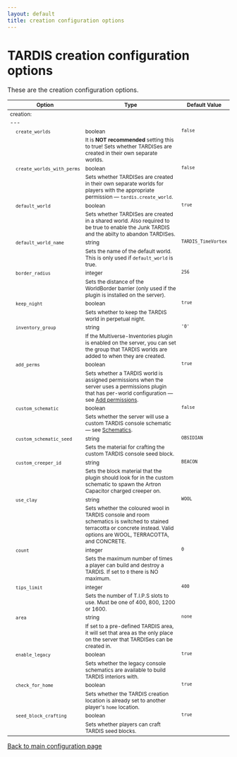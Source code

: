 ```yaml
---
layout: default
title: creation configuration options
---
```


# TARDIS creation configuration options

These are the creation configuration options.

<style type="text/css">
			table, table code { font-size:85%; }
			td { vertical-align:top; }
			td.noborder { border-bottom: none; }
			tr.coption { background-color: #eee; }
		</style>

| Option                                             | Type                                                                                                                                                                          | Default Value       |
|----------------------------------------------------|-------------------------------------------------------------------------------------------------------------------------------------------------------------------------------|---------------------|
| creation:                                          |
| ---                                                |
| &nbsp;&nbsp;&nbsp;&nbsp;`create_worlds`            | boolean                                                                                                                                                                       | `false`             |
| &nbsp;                                             | It is **NOT recommended** setting this to true! Sets whether TARDISes are created in their own separate worlds.                                                               |
| &nbsp;&nbsp;&nbsp;&nbsp;`create_worlds_with_perms` | boolean                                                                                                                                                                       | `false`             |
| &nbsp;                                             | Sets whether TARDISes are created in their own separate worlds for players with the appropriate permission — `tardis.create_world`.                                           |
| &nbsp;&nbsp;&nbsp;&nbsp;`default_world`            | boolean                                                                                                                                                                       | `true`              |
| &nbsp;                                             | Sets whether TARDISes are created in a shared world. Also required to be true to enable the Junk TARDIS and the abilty to abandon TARDISes.                                   |
| &nbsp;&nbsp;&nbsp;&nbsp;`default_world_name`       | string                                                                                                                                                                        | `TARDIS_TimeVortex` |
| &nbsp;                                             | Sets the name of the default world. This is only used if `default_world` is true.                                                                                             |
| &nbsp;&nbsp;&nbsp;&nbsp;`border_radius`            | integer                                                                                                                                                                       | `256`               |
| &nbsp;                                             | Sets the distance of the WorldBorder barrier (only used if the plugin is installed on the server).                                                                            |
| &nbsp;&nbsp;&nbsp;&nbsp;`keep_night`               | boolean                                                                                                                                                                       | `true`              |
| &nbsp;                                             | Sets whether to keep the TARDIS world in perpetual night.                                                                                                                     |
| &nbsp;&nbsp;&nbsp;&nbsp;`inventory_group`          | string                                                                                                                                                                        | `'0'`               |
| &nbsp;                                             | If the Multiverse-Inventories plugin is enabled on the server, you can set the group that TARDIS worlds are added to when they are created.                                   |
| &nbsp;&nbsp;&nbsp;&nbsp;`add_perms`                | boolean                                                                                                                                                                       | `true`              |
| &nbsp;                                             | Sets whether a TARDIS world is assigned permissions when the server uses a permissions plugin that has per-world configuration — see [Add permissions](add-permissions.html). |
| &nbsp;&nbsp;&nbsp;&nbsp;`custom_schematic`         | boolean                                                                                                                                                                       | `false`             |
| &nbsp;                                             | Sets whether the server will use a custom TARDIS console schematic — see [Schematics](schematics.html).                                                                       |
| &nbsp;&nbsp;&nbsp;&nbsp;`custom_schematic_seed`    | string                                                                                                                                                                        | `OBSIDIAN`          |
| &nbsp;                                             | Sets the material for crafting the custom TARDIS console seed block.                                                                                                          |
| &nbsp;&nbsp;&nbsp;&nbsp;`custom_creeper_id`        | string                                                                                                                                                                        | `BEACON`            |
| &nbsp;                                             | Sets the block material that the plugin should look for in the custom schematic to spawn the Artron Capacitor charged creeper on.                                             |
| &nbsp;&nbsp;&nbsp;&nbsp;`use_clay`                 | string                                                                                                                                                                        | `WOOL`              |
| &nbsp;                                             | Sets whether the coloured wool in TARDIS console and room schematics is switched to stained terracotta or concrete instead. Valid options are WOOL, TERRACOTTA, and CONCRETE. |
| &nbsp;&nbsp;&nbsp;&nbsp;`count`                    | integer                                                                                                                                                                       | `0`                 |
| &nbsp;                                             | Sets the maximum number of times a player can build and destroy a TARDIS. If set to `0` there is NO maximum.                                                                  |
| &nbsp;&nbsp;&nbsp;&nbsp;`tips_limit`               | integer                                                                                                                                                                       | `400`               |
| &nbsp;                                             | Sets the number of T.I.P.S slots to use. Must be one of 400, 800, 1200 or 1600.                                                                                               |
| &nbsp;&nbsp;&nbsp;&nbsp;`area`                     | string                                                                                                                                                                        | `none`              |
| &nbsp;                                             | If set to a pre-defined TARDIS area, it will set that area as the only place on the server that TARDISes can be created in.                                                   |
| &nbsp;&nbsp;&nbsp;&nbsp;`enable_legacy`            | boolean                                                                                                                                                                       | `true`              |
| &nbsp;                                             | Sets whether the legacy console schematics are available to build TARDIS interiors with.                                                                                      |
| &nbsp;&nbsp;&nbsp;&nbsp;`check_for_home`           | boolean                                                                                                                                                                       | `true`              |
| &nbsp;                                             | Sets whether the TARDIS creation location is already set to another player's `home` location.                                                                                 |
| &nbsp;&nbsp;&nbsp;&nbsp;`seed_block_crafting`      | boolean                                                                                                                                                                       | `true`              |
| &nbsp;                                             | Sets whether players can craft TARDIS seed blocks.                                                                                                                            |

[Back to main configuration page](configuration.html)

